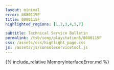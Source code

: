 ```yaml
---
layout: minimal
error: 8080115F
title: 8080115F
highlighted_regions: [1,2,3,4,5,7]

subtitle: Technical Service Bulletin
permalink: /tsb/sony/playstation5/8080115F
css: /assets/css/highlight_page.css
js: /assets/js/consoleservicetool.js
---
```


{% include_relative MemoryInterfaceError.md %}
